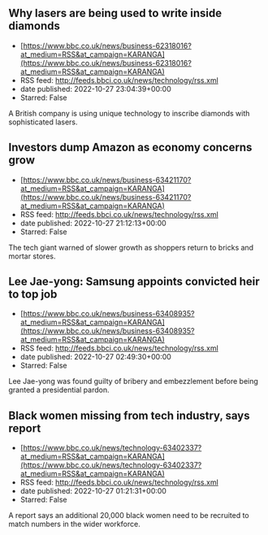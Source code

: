 ## Why lasers are being used to write inside diamonds
 - [https://www.bbc.co.uk/news/business-62318016?at_medium=RSS&at_campaign=KARANGA](https://www.bbc.co.uk/news/business-62318016?at_medium=RSS&at_campaign=KARANGA)
 - RSS feed: http://feeds.bbci.co.uk/news/technology/rss.xml
 - date published: 2022-10-27 23:04:39+00:00
 - Starred: False

A British company is using unique technology to inscribe diamonds with sophisticated lasers.

## Investors dump Amazon as economy concerns grow
 - [https://www.bbc.co.uk/news/business-63421170?at_medium=RSS&at_campaign=KARANGA](https://www.bbc.co.uk/news/business-63421170?at_medium=RSS&at_campaign=KARANGA)
 - RSS feed: http://feeds.bbci.co.uk/news/technology/rss.xml
 - date published: 2022-10-27 21:12:13+00:00
 - Starred: False

The tech giant warned of slower growth as shoppers return to bricks and mortar stores.

## Lee Jae-yong: Samsung appoints convicted heir to top job
 - [https://www.bbc.co.uk/news/business-63408935?at_medium=RSS&at_campaign=KARANGA](https://www.bbc.co.uk/news/business-63408935?at_medium=RSS&at_campaign=KARANGA)
 - RSS feed: http://feeds.bbci.co.uk/news/technology/rss.xml
 - date published: 2022-10-27 02:49:30+00:00
 - Starred: False

Lee Jae-yong was found guilty of bribery and embezzlement before being granted a presidential pardon.

## Black women missing from tech industry, says report
 - [https://www.bbc.co.uk/news/technology-63402337?at_medium=RSS&at_campaign=KARANGA](https://www.bbc.co.uk/news/technology-63402337?at_medium=RSS&at_campaign=KARANGA)
 - RSS feed: http://feeds.bbci.co.uk/news/technology/rss.xml
 - date published: 2022-10-27 01:21:31+00:00
 - Starred: False

A report says an additional 20,000 black women need to be recruited to match numbers in the wider workforce.
